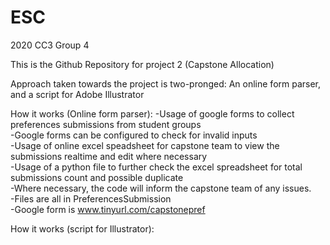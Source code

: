 # ESC
2020 CC3 Group 4

This is the Github Repository for project 2 (Capstone Allocation)

Approach taken towards the project is two-pronged: An online form parser, and a script for Adobe Illustrator

How it works (Online form parser):
-Usage of google forms to collect preferences submissions from student groups  
-Google forms can be configured to check for invalid inputs  
-Usage of online excel speadsheet for capstone team to view the submissions realtime and edit where necessary  
-Usage of a python file to further check the excel spreadsheet for total submissions count and possible duplicate  
-Where necessary, the code will inform the capstone team of any issues.  
-Files are all in PreferencesSubmission  
-Google form is www.tinyurl.com/capstonepref  


How it works (script for Illustrator):
